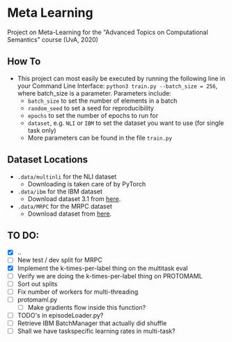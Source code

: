 # Meta Learning
Project on Meta-Learning for the "Advanced Topics on Computational Semantics" course (UvA, 2020)

## How To

* This project can most easily be executed by running the following line in your Command Line Interface: `python3 train.py --batch_size = 256`, where batch_size is a parameter.  Parameters include:
  * `batch_size` to set the number of elements in a batch
  * `random_seed` to set a seed for reproducibility
  * `epochs` to set the number of epochs to run for
  * `dataset`, e.g. `NLI` or `IBM` to set the dataset you want to use (for single task only)
  * More parameters can be found in the file `train.py`

## Dataset Locations

* `.data/multinli` for the NLI dataset
  * Downloading is taken care of by PyTorch
* `.data/ibm` for the IBM dataset
  * Download dataset 3.1 from [here](https://www.research.ibm.com/haifa/dept/vst/debating_data.shtml#Claim%20Stance). 
* `.data/MRPC` for the MRPC dataset
  * Download dataset from [here](https://github.com/wasiahmad/paraphrase_identification/tree/master/dataset/msr-paraphrase-corpus).

## TO DO:

* [x] ..
* [ ] New test / dev split for MRPC
* [x] Implement the k-times-per-label thing on the multitask eval
* [ ] Verify we are doing the k-times-per-label thing on PROTOMAML
* [ ] Sort out splits
* [ ] Fix number of workers for multi-threading
* [ ] protomaml.py
  * [ ] Make gradients flow inside this function?
* [ ] TODO's in episodeLoader.py?
* [ ] Retrieve IBM BatchManager that actually did shuffle
* [ ] Shall we have taskspecific learning rates in multi-task?